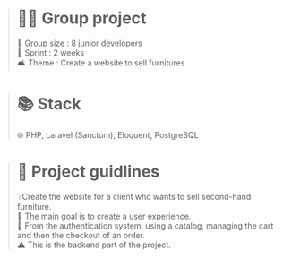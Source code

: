 ># 👩‍💻 Group project
>
>👥 Group size : 8 junior developers <br>
>🏃 Sprint : 2 weeks <br>
>🛋️ Theme : Create a website to sell furnitures
>

># 📚 Stack
>
>🌐 PHP, Laravel (Sanctum), Eloquent, PostgreSQL <br>
>

># 📑 Project guidlines
>
>❔Create the website for a client who wants to sell second-hand furniture. <br>
>💭 The main goal is to create a user experience. <br>
>🔁 From the authentication system, using a catalog, managing the cart and then the checkout of an order. <br>
>⚠️ This is the backend part of the project.
>

